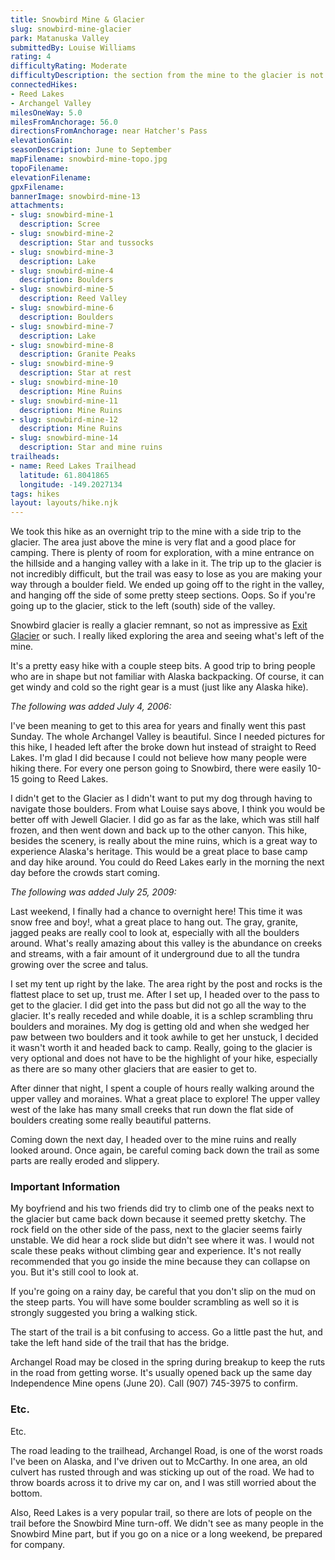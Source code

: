 ```yaml
---
title: Snowbird Mine & Glacier
slug: snowbird-mine-glacier
park: Matanuska Valley
submittedBy: Louise Williams
rating: 4
difficultyRating: Moderate
difficultyDescription: the section from the mine to the glacier is not too steep but the trail is easy to lose and there may be some scrambling involved.
connectedHikes:
- Reed Lakes
- Archangel Valley
milesOneWay: 5.0
milesFromAnchorage: 56.0
directionsFromAnchorage: near Hatcher's Pass
elevationGain: 
seasonDescription: June to September
mapFilename: snowbird-mine-topo.jpg
topoFilename: 
elevationFilename: 
gpxFilename: 
bannerImage: snowbird-mine-13
attachments:
- slug: snowbird-mine-1
  description: Scree
- slug: snowbird-mine-2
  description: Star and tussocks
- slug: snowbird-mine-3
  description: Lake
- slug: snowbird-mine-4
  description: Boulders
- slug: snowbird-mine-5
  description: Reed Valley
- slug: snowbird-mine-6
  description: Boulders
- slug: snowbird-mine-7
  description: Lake
- slug: snowbird-mine-8
  description: Granite Peaks
- slug: snowbird-mine-9
  description: Star at rest
- slug: snowbird-mine-10
  description: Mine Ruins
- slug: snowbird-mine-11
  description: Mine Ruins
- slug: snowbird-mine-12
  description: Mine Ruins
- slug: snowbird-mine-14
  description: Star and mine ruins
trailheads:
- name: Reed Lakes Trailhead
  latitude: 61.8041865
  longitude: -149.2027134
tags: hikes
layout: layouts/hike.njk
---
```

We took this hike as an overnight trip to the mine with a side trip to the glacier. The area just above the mine is very flat and a good place for camping. There is plenty of room for exploration, with a mine entrance on the hillside and a hanging valley with a lake in it.
The trip up to the glacier is not incredibly difficult, but the trail was easy to lose as you are making your way through a boulder field. We ended up going off to the right in the valley, and hanging off the side of some pretty steep sections. Oops. So if you're going up to the glacier, stick to the left (south) side of the valley.

Snowbird glacier is really a glacier remnant, so not as impressive as [Exit Glacier](http://alaskahikesearch.com/hikes/exit-glacier-and-harding-icefield/ "Exit Glacier & Harding Icefield") or such. I really liked exploring the area and seeing what's left of the mine.

It's a pretty easy hike with a couple steep bits. A good trip to bring people who are in shape but not familiar with Alaska backpacking. Of course, it can get windy and cold so the right gear is a must (just like any Alaska hike).

*The following was added July 4, 2006:*

I've been meaning to get to this area for years and finally went this past Sunday. The whole Archangel Valley is beautiful. Since I needed pictures for this hike, I headed left after the broke down hut instead of straight to Reed Lakes. I'm glad I did because I could not believe how many people were hiking there. For every one person going to Snowbird, there were easily 10-15 going to Reed Lakes.

I didn't get to the Glacier as I didn't want to put my dog through having to navigate those boulders. From what Louise says above, I think you would be better off with Jewell Glacier. I did go as far as the lake, which was still half frozen, and then went down and back up to the other canyon. This hike, besides the scenery, is really about the mine ruins, which is a great way to experience Alaska's heritage. This would be a great place to base camp and day hike around. You could do Reed Lakes early in the morning the next day before the crowds start coming.

*The following was added July 25, 2009:*

Last weekend, I finally had a chance to overnight here! This time it was snow free and boy!, what a great place to hang out. The gray, granite, jagged peaks are really cool to look at, especially with all the boulders around. What's really amazing about this valley is the abundance on creeks and streams, with a fair amount of it underground due to all the tundra growing over the scree and talus.

I set my tent up right by the lake. The area right by the post and rocks is the flattest place to set up, trust me. After I set up, I headed over to the pass to get to the glacier. I did get into the pass but did not go all the way to the glacier. It's really receded and while doable, it is a schlep scrambling thru boulders and moraines. My dog is getting old and when she wedged her paw between two boulders and it took awhile to get her unstuck, I decided it wasn't worth it and headed back to camp. Really, going to the glacier is very optional and does not have to be the highlight of your hike, especially as there are so many other glaciers that are easier to get to.

After dinner that night, I spent a couple of hours really walking around the upper valley and moraines. What a great place to explore! The upper valley west of the lake has many small creeks that run down the flat side of boulders creating some really beautiful patterns. 

Coming down the next day, I headed over to the mine ruins and really looked around. Once again, be careful coming back down the trail as some parts are really eroded and slippery.

### Important Information

My boyfriend and his two friends did try to climb one of the peaks next to the glacier but came back down because it seemed pretty sketchy. The rock field on the other side of the pass, next to the glacier seems fairly unstable. We did hear a rock slide but didn't see where it was. I would not scale these peaks without climbing gear and experience.
It's not really recommended that you go inside the mine because they can collapse on you. But it's still cool to look at.

If you're going on a rainy day, be careful that you don't slip on the mud on the steep parts. You will have some boulder scrambling as well so it is strongly suggested you bring a walking stick.

The start of the trail is a bit confusing to access. Go a little past the hut, and take the left hand side of the trail that has the bridge.

Archangel Road may be closed in the spring during breakup to keep the ruts in the road from getting worse. It's usually opened back up the same day Independence Mine opens (June 20). Call (907) 745-3975 to confirm.

### Etc.

Etc.

The road leading to the trailhead, Archangel Road, is one of the worst roads I've been on Alaska, and I've driven out to McCarthy. In one area, an old culvert has rusted through and was sticking up out of the road. We had to throw boards across it to drive my car on, and I was still worried about the bottom.

Also, Reed Lakes is a very popular trail, so there are lots of people on the trail before the Snowbird Mine turn-off. We didn't see as many people in the Snowbird Mine part, but if you go on a nice or a long weekend, be prepared for company.